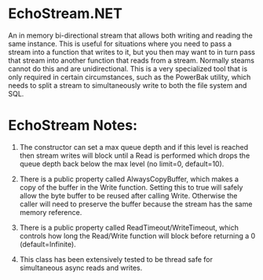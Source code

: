 # EchoStream.NET
An in memory bi-directional stream that allows both writing and reading the same instance.  This is useful for situations where you need to pass a stream into a function that writes to it, but you then may want to in turn pass that stream into another function that reads from a stream. Normally steams cannot do this and are unidirectional.  This is a very specialized tool that is only required in certain circumstances, such as the PowerBak utility, which needs to split a stream to simultaneously write to both the file system and SQL.

# EchoStream Notes:
1) The constructor can set a max queue depth and if this level is reached then stream writes will block until a Read is performed which drops the queue depth back below the max level (no limit=0, default=10).

2) There is a public property called AlwaysCopyBuffer, which makes a copy of the buffer in the Write function. Setting this to true will safely allow the byte buffer to be reused after calling Write. Otherwise the caller will need to preserve the buffer because the stream has the same memory reference.

3) There is a public property called ReadTimeout/WriteTimeout, which controls how long the Read/Write function will block before returning a 0 (default=Infinite).

4) This class has been extensively tested to be thread safe for simultaneous async reads and writes.
